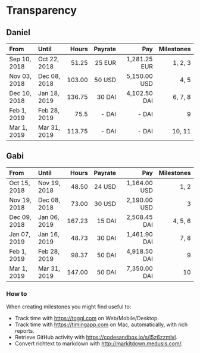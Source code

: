# Transparency

## Daniel

| From         | Until        |  Hours | Payrate |          Pay | Milestones |
| :----------- | :----------- | -----: | ------: | -----------: | ---------: |
| Sep 10, 2018 | Oct 22, 2018 |  51.25 |  25 EUR | 1,281.25 EUR |    1, 2, 3 |
| Nov 03, 2018 | Dec 08, 2018 | 103.00 |  50 USD | 5,150.00 USD |       4, 5 |
| Dec 10, 2018 | Jan 18, 2019 | 136.75 |  30 DAI | 4,102.50 DAI |    6, 7, 8 |
| Feb 1, 2019  | Feb 28, 2019 |   75.5 |   - DAI |        - DAI |          9 |
| Mar 1, 2019  | Mar 31, 2019 | 113.75 |   - DAI |        - DAI |     10, 11 |

## Gabi

| From         | Until        |  Hours | Payrate |          Pay | Milestones |
| :----------- | :----------- | -----: | ------: | -----------: | ---------: |
| Oct 15, 2018 | Nov 19, 2018 |  48.50 |  24 USD | 1,164.00 USD |       1, 2 |
| Nov 19, 2018 | Dec 08, 2018 |  73.00 |  30 USD | 2,190.00 USD |          3 |
| Dec 09, 2018 | Jan 06, 2019 | 167.23 |  15 DAI | 2,508.45 DAI |    4, 5, 6 |
| Jan 07, 2019 | Jan 16, 2019 |  48.73 |  30 DAI | 1,461.90 DAI |       7, 8 |
| Feb 1, 2019  | Feb 28, 2019 |  98.37 |  50 DAI | 4,918.50 DAI |          9 |
| Mar 1, 2019  | Mar 31, 2019 | 147.00 |  50 DAI | 7,350.00 DAI |         10 |

### How to

When creating milestones you might find useful to:

- Track time with <https://toggl.com> on Web/Mobile/Desktop.
- Track time with <https://timingapp.com> on Mac, automatically, with rich reports.
- Retrieve GitHub activity with <https://codesandbox.io/s/l5z6zzmlvl>.
- Convert richtext to markdown with <http://markitdown.medusis.com/>.
